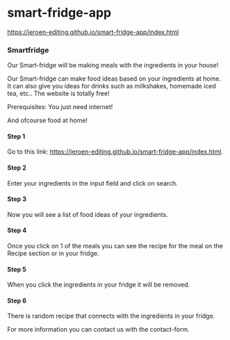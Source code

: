 # smart-fridge-app

https://jeroen-editing.github.io/smart-fridge-app/index.html


### Smartfridge

Our Smart-fridge will be making meals with the ingredients in your house!

Our Smart-fridge can make food ideas based on your ingredients at home.
It can also give you ideas for drinks such as milkshakes, homemade iced tea, etc..
The website is totally free!

Prerequisites: You just need internet!

And ofcourse food at home!


#### Step 1
Go to this link:
https://jeroen-editing.github.io/smart-fridge-app/index.html.

#### Step 2
Enter your ingredients in the input field and click on search.

#### Step 3
Now you will see a list of food ideas of your ingredients.

#### Step 4
Once you click on 1 of the meals you can see the recipe for the meal on the
Recipe section or in your fridge.

#### Step 5
When you click the ingredients in your fridge it will be removed.

#### Step 6
There is random recipe that connects with the ingredients in your fridge.



For more information you can contact us with the contact-form.